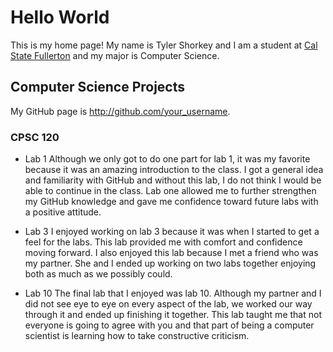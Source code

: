 # Hello World

This is my home page! My name is Tyler Shorkey and I am a student at [Cal State Fullerton](http://www.fullerton.edu/) and my major is Computer Science.

## Computer Science Projects

My GitHub page is http://github.com/your_username.

### CPSC 120

* Lab 1
    Although we only got to do one part for lab 1, it was my favorite because it was an amazing introduction to the class. I got a general idea and familiarity with GitHub and without this lab, I do not think I would be able to continue in the class. Lab one allowed me to further strengthen my GitHub knowledge and gave me confidence toward future labs with a positive attitude. 

* Lab 3
    I enjoyed working on lab 3 because it was when I started to get a feel for the labs. This lab provided me with comfort and confidence moving forward. I also enjoyed this lab because I met a friend who was my partner. She and I ended up working on two labs together enjoying both as much as we possibly could. 

* Lab 10
    The final lab that I enjoyed was lab 10. Although my partner and I did not see eye to eye on every aspect of the lab, we worked our way through it and ended up finishing it together. This lab taught me that not everyone is going to agree with you and that part of being a computer scientist is learning how to take constructive criticism. 

